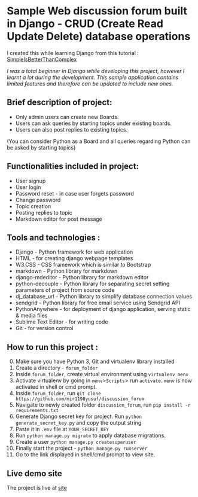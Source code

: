# Sample Web discussion forum built in Django - CRUD (Create Read Update Delete) database operations


I created this while learning Django from this tutorial : [SimpleIsBetterThanComplex](https://simpleisbetterthancomplex.com/series/beginners-guide/1.11/)


*I was a total beginner in Django while developing this project, however I learnt a lot during the development.
This sample application contains limited features and therefore can be updated to include new ones.*


## Brief description of project:

- Only admin users can create new Boards.
- Users can ask queries by starting topics under existing boards.
- Users can also post replies to existing topics.

(You can consider Python as a Board and all queries regarding Python can be asked by starting topics)


## Functionalities included in project:

- User signup
- User login
- Password reset - in case user forgets password
- Change password
- Topic creation
- Posting replies to topic
- Markdown editor for post message

## Tools and technologies :

- Django - Python framework for web application
- HTML - for creating django webpage templates
- W3.CSS - CSS framework which is similar to Bootstrap
- markdown - Python library for markdown
- django-mdeditor - Python library for markdown editor
- python-decouple - Python library for separating secret setting parameters of project from source code
- dj_database_url - Python library to simplify database connection values
- sendgrid - Python library for free email service using Sendgrid API
- PythonAnywhere - for deployment of django application, serving static & media files
- Sublime Text Editor - for writing code
- Git - for version control

## How to run this project :

0. Make sure you have Python 3, Git and virtualenv library installed
1. Create a directory - `forum_folder`
2. Inside `forum_folder`, create virtual environment using `virtualenv menv`
3. Activate virtualenv by going in `menv`>`Scripts`> run `activate`. `menv` is now activated in shell or cmd prompt.
4. Inside `forum_folder`, run `git clone https://github.com/mir1198yusuf/discussion_forum`
5. Navigate to newly created folder `discussion_forum`, run `pip install -r requirements.txt`
6. Generate Django secret key for project. Run `python generate_secret_key.py` and copy the output string
7. Paste it in `.env` file at `YOUR_SECRET_KEY`
8. Run `python manage.py migrate` to apply database migrations.
9. Create a user `python manage.py createsuperuser`
10. Finally start the project - `python manage.py runserver`
11. Go to the link displayed in shell/cmd prompt to view site. 

## Live demo site

The project is live at [site](http://bit.ly/forum_live/)


